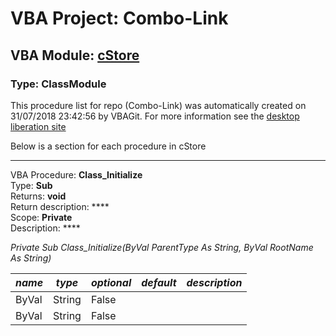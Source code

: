 # VBA Project: **Combo-Link**
## VBA Module: **[cStore](/scripts/cStore.cls "source is here")**
### Type: ClassModule  

This procedure list for repo (Combo-Link) was automatically created on 31/07/2018 23:42:56 by VBAGit.
For more information see the [desktop liberation site](http://ramblings.mcpher.com/Home/excelquirks/drivesdk/gettinggithubready "desktop liberation")

Below is a section for each procedure in cStore

---
VBA Procedure: **Class_Initialize**  
Type: **Sub**  
Returns: **void**  
Return description: ****  
Scope: **Private**  
Description: ****  

*Private Sub Class_Initialize(ByVal ParentType As String, ByVal RootName As String)*  

*name*|*type*|*optional*|*default*|*description*
---|---|---|---|---
ByVal|String|False||
ByVal|String|False||
